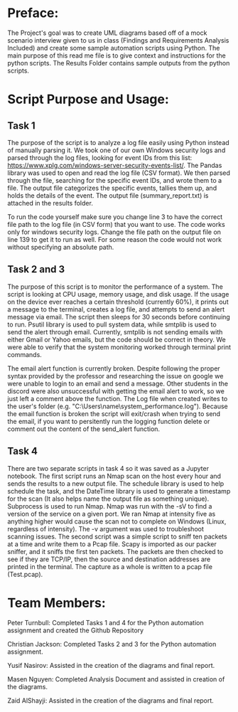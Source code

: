 # Preface:
The Project's goal was to create UML diagrams based off of a mock scenario interview given to us in class (Findings and Requirements Analysis Included) and create some sample automation scripts using Python.
The main purpose of this read me file is to give context and instructions for the python scripts.
The Results Folder contains sample outputs from the python scripts.


# Script Purpose and Usage:

## Task 1
The purpose of the script is to analyze a log file easily using Python instead of manually parsing it. We took one of our own Windows security logs and parsed through the log files, looking for event IDs from this list: https://www.xplg.com/windows-server-security-events-list/. The Pandas library was used to open and read the log file (CSV format). We then parsed through the file, searching for the specific event IDs, and wrote them to a file. The output file categorizes the specific events, tallies them up, and holds the details of the event. The output file (summary_report.txt) is attached in the results folder.

To run the code yourself make sure you change line 3 to have the correct file path to the log file (in CSV form) that you want to use. The code works only for windows security logs. Change the file path on the output file on line 139 to get it to run as well. For some reason the code would not work without specifying an absolute path.

## Task 2 and 3
The purpose of this script is to monitor the performance of a system. The script is looking at CPU usage, memory usage, and disk usage. If the usage on the device ever reaches a certain threshold (currently 60%), it prints out a message to the terminal, creates a log file, and attempts to send an alert message via email. The script then sleeps for 30 seconds before continuing to run. Psutil library is used to pull system data, while smtplib is used to send the alert through email. Currently, smtplib is not sending emails with either Gmail or Yahoo emails, but the code should be correct in theory. We were able to verify that the system monitoring worked through terminal print commands.  

The email alert function is currently broken. Despite following the proper syntax provided by the professor and researching the issue on google we were unable to login to an email and send a message. Other students in the discord were also unsuccessful with getting the email alert to work, so we just left a comment above the function. The Log file when created writes to the user's folder (e.g. "C:\Users\name\system_performance.log"). Because the email function is broken the script will exit/crash when trying to send the email, if you want to persitently run the logging function delete or comment out the content of the send_alert function.

## Task 4
There are two separate scripts in task 4 so it was saved as a Jupyter notebook. The first script runs an Nmap scan on the host every hour and sends the results to a new output file. The schedule library is used to help schedule the task, and the DateTime library is used to generate a timestamp for the scan (It also helps name the output file as something unique). Subprocess is used to run Nmap. Nmap was run with the -sV to find a version of the service on a given port. We ran Nmap at intensity five as anything higher would cause the scan not to complete on Windows (Linux, regardless of intensity). The -v argument was used to troubleshoot scanning issues.
The second script was a simple script to sniff ten packets at a time and write them to a Pcap file. Scapy is imported as our packer sniffer, and it sniffs the first ten packets. The packets are then checked to see if they are TCP/IP, then the source and destination addresses are printed in the terminal. The capture as a whole is written to a pcap file (Test.pcap).

# Team Members:
 Peter Turnbull: Completed Tasks 1 and 4 for the Python automation assignment and created the Github Repository

Christian Jackson: Completed Tasks 2 and 3 for the Python automation assignment.

Yusif Nasirov: Assisted in the creation of the diagrams and final report.

Masen Nguyen: Completed Analysis Document and assisted in creation of the diagrams.

Zaid AlShayji: Assisted in the creation of the diagrams and final report.
